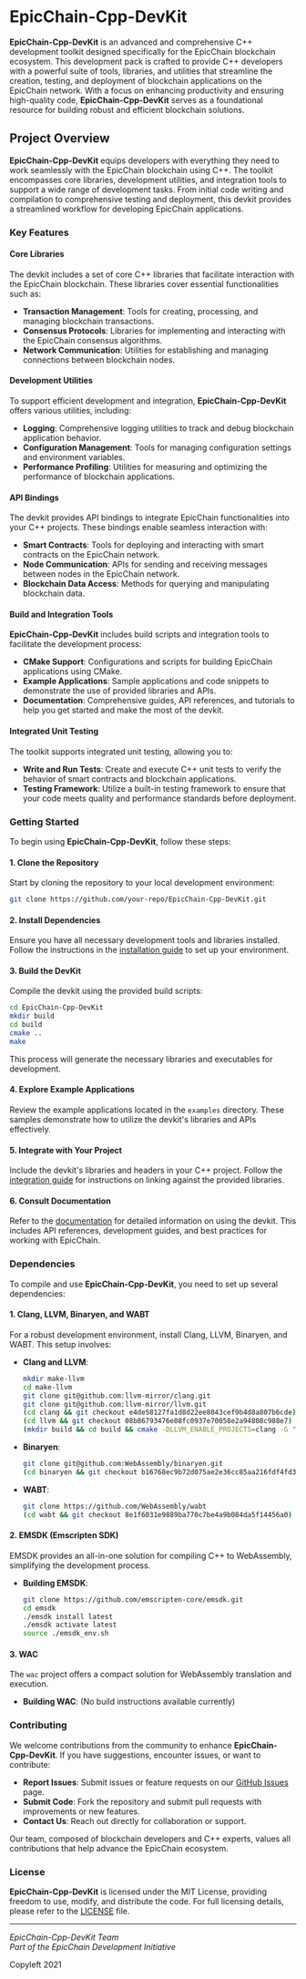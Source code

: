 # EpicChain-Cpp-DevKit

**EpicChain-Cpp-DevKit** is an advanced and comprehensive C++ development toolkit designed specifically for the EpicChain blockchain ecosystem. This development pack is crafted to provide C++ developers with a powerful suite of tools, libraries, and utilities that streamline the creation, testing, and deployment of blockchain applications on the EpicChain network. With a focus on enhancing productivity and ensuring high-quality code, **EpicChain-Cpp-DevKit** serves as a foundational resource for building robust and efficient blockchain solutions.

## Project Overview

**EpicChain-Cpp-DevKit** equips developers with everything they need to work seamlessly with the EpicChain blockchain using C++. The toolkit encompasses core libraries, development utilities, and integration tools to support a wide range of development tasks. From initial code writing and compilation to comprehensive testing and deployment, this devkit provides a streamlined workflow for developing EpicChain applications.

### Key Features

#### Core Libraries

The devkit includes a set of core C++ libraries that facilitate interaction with the EpicChain blockchain. These libraries cover essential functionalities such as:

- **Transaction Management**: Tools for creating, processing, and managing blockchain transactions.
- **Consensus Protocols**: Libraries for implementing and interacting with the EpicChain consensus algorithms.
- **Network Communication**: Utilities for establishing and managing connections between blockchain nodes.

#### Development Utilities

To support efficient development and integration, **EpicChain-Cpp-DevKit** offers various utilities, including:

- **Logging**: Comprehensive logging utilities to track and debug blockchain application behavior.
- **Configuration Management**: Tools for managing configuration settings and environment variables.
- **Performance Profiling**: Utilities for measuring and optimizing the performance of blockchain applications.

#### API Bindings

The devkit provides API bindings to integrate EpicChain functionalities into your C++ projects. These bindings enable seamless interaction with:

- **Smart Contracts**: Tools for deploying and interacting with smart contracts on the EpicChain network.
- **Node Communication**: APIs for sending and receiving messages between nodes in the EpicChain network.
- **Blockchain Data Access**: Methods for querying and manipulating blockchain data.

#### Build and Integration Tools

**EpicChain-Cpp-DevKit** includes build scripts and integration tools to facilitate the development process:

- **CMake Support**: Configurations and scripts for building EpicChain applications using CMake.
- **Example Applications**: Sample applications and code snippets to demonstrate the use of provided libraries and APIs.
- **Documentation**: Comprehensive guides, API references, and tutorials to help you get started and make the most of the devkit.

#### Integrated Unit Testing

The toolkit supports integrated unit testing, allowing you to:

- **Write and Run Tests**: Create and execute C++ unit tests to verify the behavior of smart contracts and blockchain applications.
- **Testing Framework**: Utilize a built-in testing framework to ensure that your code meets quality and performance standards before deployment.

### Getting Started

To begin using **EpicChain-Cpp-DevKit**, follow these steps:

#### 1. Clone the Repository

Start by cloning the repository to your local development environment:

```bash
git clone https://github.com/your-repo/EpicChain-Cpp-DevKit.git
```

#### 2. Install Dependencies

Ensure you have all necessary development tools and libraries installed. Follow the instructions in the [installation guide](#) to set up your environment.

#### 3. Build the DevKit

Compile the devkit using the provided build scripts:

```bash
cd EpicChain-Cpp-DevKit
mkdir build
cd build
cmake ..
make
```

This process will generate the necessary libraries and executables for development.

#### 4. Explore Example Applications

Review the example applications located in the `examples` directory. These samples demonstrate how to utilize the devkit's libraries and APIs effectively.

#### 5. Integrate with Your Project

Include the devkit's libraries and headers in your C++ project. Follow the [integration guide](#) for instructions on linking against the provided libraries.

#### 6. Consult Documentation

Refer to the [documentation](#) for detailed information on using the devkit. This includes API references, development guides, and best practices for working with EpicChain.

### Dependencies

To compile and use **EpicChain-Cpp-DevKit**, you need to set up several dependencies:

#### 1. Clang, LLVM, Binaryen, and WABT

For a robust development environment, install Clang, LLVM, Binaryen, and WABT. This setup involves:

- **Clang and LLVM**:
  ```bash
  mkdir make-llvm
  cd make-llvm
  git clone git@github.com:llvm-mirror/clang.git
  git clone git@github.com:llvm-mirror/llvm.git
  (cd clang && git checkout e4de58127fa1d8d22ee8043cef9b4d8a807b6cde)
  (cd llvm && git checkout 08b86793476e08fc0937e70058e2a94808c988e7)
  (mkdir build && cd build && cmake -DLLVM_ENABLE_PROJECTS=clang -G "Unix Makefiles" -DLLVM_TARGETS_TO_BUILD= -DLLVM_EXPERIMENTAL_TARGETS_TO_BUILD=WebAssembly ../llvm)
  ```

- **Binaryen**:
  ```bash
  git clone git@github.com:WebAssembly/binaryen.git
  (cd binaryen && git checkout b16768ec9b72d075ae2e36cc85aa216fdf4fd354)
  ```

- **WABT**:
  ```bash
  git clone https://github.com/WebAssembly/wabt
  (cd wabt && git checkout 8e1f6031e9889ba770c7be4a9b084da5f14456a0)
  ```

#### 2. EMSDK (Emscripten SDK)

EMSDK provides an all-in-one solution for compiling C++ to WebAssembly, simplifying the development process.

- **Building EMSDK**:
  ```bash
  git clone https://github.com/emscripten-core/emsdk.git
  cd emsdk
  ./emsdk install latest
  ./emsdk activate latest
  source ./emsdk_env.sh
  ```

#### 3. WAC

The `wac` project offers a compact solution for WebAssembly translation and execution.

- **Building WAC**:
  (No build instructions available currently)

### Contributing

We welcome contributions from the community to enhance **EpicChain-Cpp-DevKit**. If you have suggestions, encounter issues, or want to contribute:

- **Report Issues**: Submit issues or feature requests on our [GitHub Issues](https://github.com/your-repo/EpicChain-Cpp-DevKit/issues) page.
- **Submit Code**: Fork the repository and submit pull requests with improvements or new features.
- **Contact Us**: Reach out directly for collaboration or support.

Our team, composed of blockchain developers and C++ experts, values all contributions that help advance the EpicChain ecosystem.

### License

**EpicChain-Cpp-DevKit** is licensed under the MIT License, providing freedom to use, modify, and distribute the code. For full licensing details, please refer to the [LICENSE](#) file.

---

*EpicChain-Cpp-DevKit Team*  
*Part of the EpicChain Development Initiative*

Copyleft 2021
